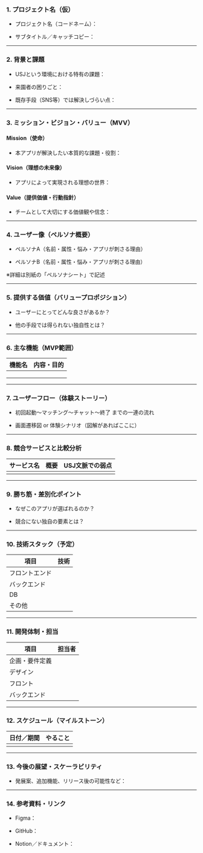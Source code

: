 
### 1. プロジェクト名（仮）

- プロジェクト名（コードネーム）：
    
- サブタイトル／キャッチコピー：
    

---

### 2. 背景と課題

- USJという環境における特有の課題：
    
- 来園者の困りごと：
    
- 既存手段（SNS等）では解決しづらい点：
    

---

### 3. ミッション・ビジョン・バリュー（MVV）

#### Mission（使命）

- 本アプリが解決したい本質的な課題・役割：
    

#### Vision（理想の未来像）

- アプリによって実現される理想の世界：
    

#### Value（提供価値・行動指針）

- チームとして大切にする価値観や信念：
    

---

### 4. ユーザー像（ペルソナ概要）

- ペルソナA（名前・属性・悩み・アプリが刺さる理由）
    
- ペルソナB（名前・属性・悩み・アプリが刺さる理由）
    

※詳細は別紙の「ペルソナシート」で記述

---

### 5. 提供する価値（バリュープロポジション）

- ユーザーにとってどんな良さがあるか？
    
- 他の手段では得られない独自性とは？
    

---

### 6. 主な機能（MVP範囲）

|機能名|内容・目的|
|---|---|
|||
|||
|||

---

### 7. ユーザーフロー（体験ストーリー）

- 初回起動〜マッチング〜チャット〜終了 までの一連の流れ
    
- 画面遷移図 or 体験シナリオ（図解があればここに）
    

---

### 8. 競合サービスと比較分析

|サービス名|概要|USJ文脈での弱点|
|---|---|---|
||||

---

### 9. 勝ち筋・差別化ポイント

- なぜこのアプリが選ばれるのか？
    
- 競合にない独自の要素とは？
    

---

### 10. 技術スタック（予定）

|項目|技術|
|---|---|
|フロントエンド||
|バックエンド||
|DB||
|その他||

---

### 11. 開発体制・担当

|項目|担当者|
|---|---|
|企画・要件定義||
|デザイン||
|フロント||
|バックエンド||

---

### 12. スケジュール（マイルストーン）

|日付／期間|やること|
|---|---|
|||

---

### 13. 今後の展望・スケーラビリティ

- 発展案、追加機能、リリース後の可能性など：
    

---

### 14. 参考資料・リンク

- Figma：
    
- GitHub：
    
- Notion／ドキュメント：